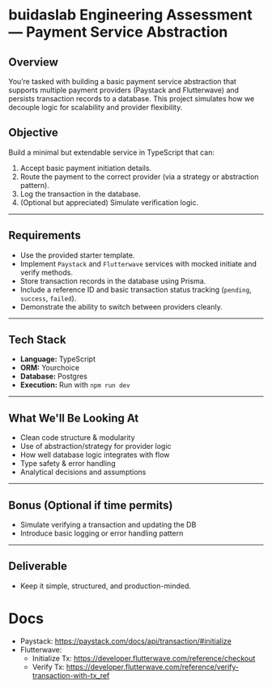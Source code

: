 # buidaslab Engineering Assessment — Payment Service Abstraction

## Overview

You’re tasked with building a basic payment service abstraction that supports multiple payment providers (Paystack and Flutterwave) and persists transaction records to a database. This project simulates how we decouple logic for scalability and provider flexibility.

## Objective

Build a minimal but extendable service in TypeScript that can:

1. Accept basic payment initiation details.
2. Route the payment to the correct provider (via a strategy or abstraction pattern).
3. Log the transaction in the database.
4. (Optional but appreciated) Simulate verification logic.

---

## Requirements

- Use the provided starter template.
- Implement `Paystack` and `Flutterwave` services with mocked initiate and verify methods.
- Store transaction records in the database using Prisma.
- Include a reference ID and basic transaction status tracking (`pending`, `success`, `failed`).
- Demonstrate the ability to switch between providers cleanly.

---

## Tech Stack

- **Language:** TypeScript
- **ORM:** Yourchoice
- **Database:** Postgres
- **Execution:** Run with `npm run dev`

---

## What We'll Be Looking At

- Clean code structure & modularity
- Use of abstraction/strategy for provider logic
- How well database logic integrates with flow
- Type safety & error handling
- Analytical decisions and assumptions

---

## Bonus (Optional if time permits)

- Simulate verifying a transaction and updating the DB
- Introduce basic logging or error handling pattern

---

## Deliverable

- Keep it simple, structured, and production-minded.

# Docs

- Paystack: https://paystack.com/docs/api/transaction/#initialize
- Flutterwave:
  - Initialize Tx: https://developer.flutterwave.com/reference/checkout
  - Verify Tx: https://developer.flutterwave.com/reference/verify-transaction-with-tx_ref
